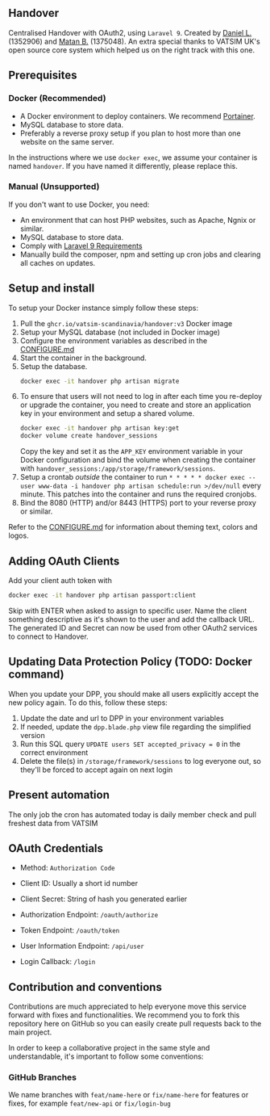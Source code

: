 ## Handover
Centralised Handover with OAuth2, using `Laravel 9`. Created by [Daniel L.](https://github.com/blt950) (1352906) and [Matan B.](https://github.com/MatanBudimir) (1375048). An extra special thanks to VATSIM UK's open source core system which helped us on the right track with this one.

## Prerequisites

### Docker (Recommended)
- A Docker environment to deploy containers. We recommend [Portainer](https://www.portainer.io/).
- MySQL database to store data.
- Preferably a reverse proxy setup if you plan to host more than one website on the same server.

In the instructions where we use `docker exec`, we assume your container is named `handover`. If you have named it differently, please replace this.

### Manual (Unsupported)
If you don't want to use Docker, you need:
- An environment that can host PHP websites, such as Apache, Ngnix or similar.
- MySQL database to store data.
- Comply with [Laravel 9 Requirements](https://laravel.com/docs/9.x/deployment#server-requirements)
- Manually build the composer, npm and setting up cron jobs and clearing all caches on updates.

## Setup and install

To setup your Docker instance simply follow these steps:
1. Pull the `ghcr.io/vatsim-scandinavia/handover:v3` Docker image
2. Setup your MySQL database (not included in Docker image)
3. Configure the environment variables as described in the [CONFIGURE.md](CONFIGURE.md#environment)
4. Start the container in the background.
5. Setup the database.
   ```sh
   docker exec -it handover php artisan migrate
   ```
6. To ensure that users will not need to log in after each time you re-deploy or upgrade the container, you need to create and store an application key in your environment and setup a shared volume. 
   ```sh
   docker exec -it handover php artisan key:get
   docker volume create handover_sessions
   ```
   Copy the key and set it as the `APP_KEY` environment variable in your Docker configuration and bind the volume when creating the container with `handover_sessions:/app/storage/framework/sessions`.
7. Setup a crontab _outside_ the container to run `* * * * * docker exec --user www-data -i handover php artisan schedule:run >/dev/null` every minute. This patches into the container and runs the required cronjobs.
8. Bind the 8080 (HTTP) and/or 8443 (HTTPS) port to your reverse proxy or similar.

Refer to the [CONFIGURE.md](CONFIGURE.md#optional-theming) for information about theming text, colors and logos.

## Adding OAuth Clients
Add your client auth token with 
```sh
docker exec -it handover php artisan passport:client
```
Skip with ENTER when asked to assign to specific user. Name the client something descriptive as it's shown to the user and add the callback URL. The generated ID and Secret can now be used from other OAuth2 services to connect to Handover.

## Updating Data Protection Policy (TODO: Docker command)
When you update your DPP, you should make all users explicitly accept the new policy again. To do this, follow these steps:

1. Update the date and url to DPP in your environment variables
2. If needed, update the `dpp.blade.php` view file regarding the simplified version
3. Run this SQL query `UPDATE users SET accepted_privacy = 0` in the correct environment
4. Delete the file(s) in `/storage/framework/sessions` to log everyone out, so they'll be forced to accept again on next login

## Present automation
The only job the cron has automated today is daily member check and pull freshest data from VATSIM

## OAuth Credentials

* Method: `Authorization Code`
* Client ID: Usually a short id number
* Client Secret: String of hash you generated earlier

* Authorization Endpoint: `/oauth/authorize`
* Token Endpoint: `/oauth/token`
* User Information Endpoint: `/api/user`
* Login Callback: `/login`

## Contribution and conventions
Contributions are much appreciated to help everyone move this service forward with fixes and functionalities. We recommend you to fork this repository here on GitHub so you can easily create pull requests back to the main project.

In order to keep a collaborative project in the same style and understandable, it's important to follow some conventions:

### GitHub Branches
We name branches with `feat/name-here` or `fix/name-here` for features or fixes, for example `feat/new-api` or `fix/login-bug`